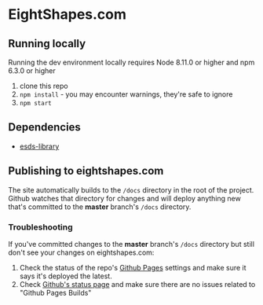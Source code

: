 # EightShapes.com

## Running locally

Running the dev environment locally requires Node 8.11.0 or higher and npm 6.3.0 or higher

1. clone this repo
2. `npm install` - you may encounter warnings, they're safe to ignore
3. `npm start`

## Dependencies

- [esds-library](https://github.com/EightShapes/esds-library)

## Publishing to eightshapes.com

The site automatically builds to the `/docs` directory in the root of the project. Github watches that directory for changes and will deploy anything new that's committed to the __master__ branch's `/docs` directory.

### Troubleshooting

If you've committed changes to the __master__ branch's `/docs` directory but still don't see your changes on eightshapes.com:

1. Check the status of the repo's [Github Pages](https://github.com/EightShapes/eightshapes-com/settings/pages) settings and make sure it says it's deployed the latest.
1. Check [Github's status page](https://www.githubstatus.com) and make sure there are no issues related to "Github Pages Builds"
